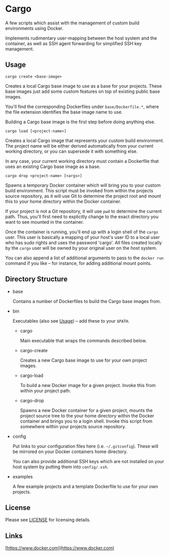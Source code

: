 # Cargo

A few scripts which assist with the management of custom build environments
using Docker.

Implements rudimentary user-mapping between the host system and the container,
as well as SSH agent forwarding for simplified SSH key management.

## <a name="usage"></a>Usage

    cargo create <base-image>

Creates a local Cargo base image to use as a base for your projects. These base
images just add some custom features on top of existing public base images.

You'll find the corresponding Dockerfiles under `base/Dockerfile.*`, where the
file extension identifies the base image name to use.

Building a Cargo base image is the first step before doing anything else.

    cargo load [<project-name>]

Creates a local Cargo image that represents your custom build environment. The
project name will be either derived automatically from your current working
directory, or you can supersede it with something else.

In any case, your current working directory must contain a Dockerfile that uses
an existing Cargo base image as a base.

    cargo drop <project-name> [<args>]

Spawns a temporary Docker container which will bring you to your custom build
environment. This script must be invoked from within the projects source
repository, as it will use Git to determine the project root and mount this to
your home directory within the Docker container.

If your project is not a Git repository, it will use `pwd` to determine the
current path. Thus, you'll first need to explicitly change to the exact
directory you want to see mounted in the container.

Once the container is running, you'll end up with a login shell of the `cargo`
user. This user is basically a mapping of your host's user ID to a local user
who has sudo rights and uses the password 'cargo'. All files created locally by
the `cargo` user will be owned by your original user on the host system.

You can also append a list of additional arguments to pass to the `docker run`
command if you like – for instance, for adding additional mount points.

## <a name="dirstruct"></a>Directory Structure

* base

  Contains a number of Dockerfiles to build the Cargo base images from.

* bin

  Executables (also see [Usage](#usage)) – add these to your `$PATH`.

  * cargo

    Main executable that wraps the commands described below.

  * cargo-create

    Creates a new Cargo base image to use for your own project images.

  * cargo-load

    To build a new Docker image for a given project. Invoke this from within
    your project path.

  * cargo-drop

    Spawns a new Docker container for a given project, mounts the project source
    tree to the your home directory within the Docker container and brings you
    to a login shell. Invoke this script from somewhere within your projects
    source repository.

* config

  Put links to your configuration files here (i.e. `~/.gitconfig`). These will
  be mirrored on your Docker containers home directory.

  You can also provide additional SSH keys which are not installed on your host
  system by putting them into `config/.ssh`.

* examples

  A few example projects and a template Dockerfile to use for your own projects.

## License

Please see [LICENSE](/LICENSE) for licensing details.

## Links

[https://www.docker.com](https://www.docker.com)
